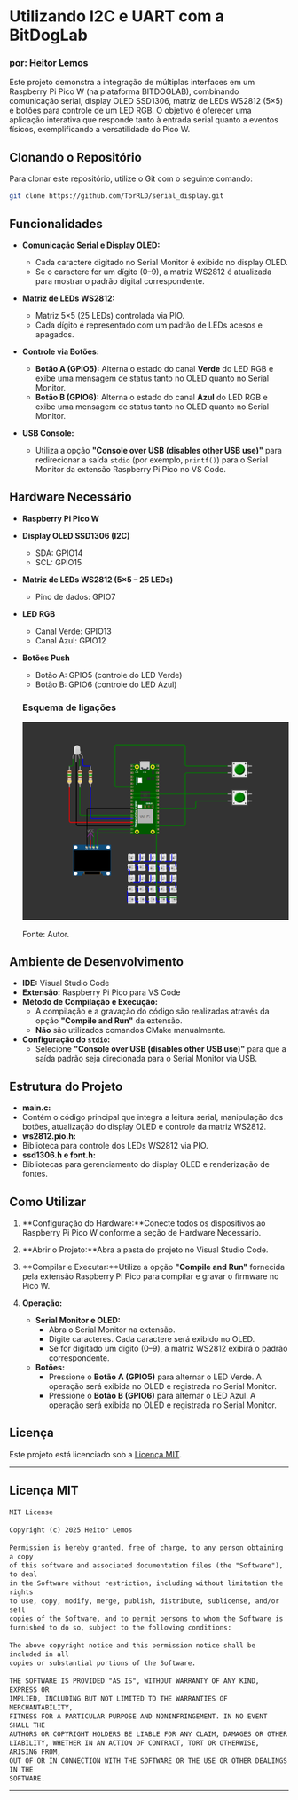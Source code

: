 # Utilizando I2C e UART com a BitDogLab

### por: Heitor Lemos

Este projeto demonstra a integração de múltiplas interfaces em um Raspberry Pi Pico W (na plataforma BITDOGLAB), combinando comunicação serial, display OLED SSD1306, matriz de LEDs WS2812 (5×5) e botões para controle de um LED RGB. O objetivo é oferecer uma aplicação interativa que responde tanto à entrada serial quanto a eventos físicos, exemplificando a versatilidade do Pico W.

## Clonando o Repositório

Para clonar este repositório, utilize o Git com o seguinte comando:

```bash
git clone https://github.com/TorRLD/serial_display.git
```


## Funcionalidades

- **Comunicação Serial e Display OLED:**

  - Cada caractere digitado no Serial Monitor é exibido no display OLED.
  - Se o caractere for um dígito (0–9), a matriz WS2812 é atualizada para mostrar o padrão digital correspondente.
- **Matriz de LEDs WS2812:**

  - Matriz 5×5 (25 LEDs) controlada via PIO.
  - Cada dígito é representado com um padrão de LEDs acesos e apagados.
- **Controle via Botões:**

  - **Botão A (GPIO5):** Alterna o estado do canal **Verde** do LED RGB e exibe uma mensagem de status tanto no OLED quanto no Serial Monitor.
  - **Botão B (GPIO6):** Alterna o estado do canal **Azul** do LED RGB e exibe uma mensagem de status tanto no OLED quanto no Serial Monitor.
- **USB Console:**

  - Utiliza a opção **"Console over USB (disables other USB use)"** para redirecionar a saída `stdio` (por exemplo, `printf()`) para o Serial Monitor da extensão Raspberry Pi Pico no VS Code.

## Hardware Necessário

- **Raspberry Pi Pico W**
- **Display OLED SSD1306 (I2C)**

  - SDA: GPIO14
  - SCL: GPIO15
- **Matriz de LEDs WS2812 (5×5 – 25 LEDs)**

  - Pino de dados: GPIO7
- **LED RGB**

  - Canal Verde: GPIO13
  - Canal Azul: GPIO12
- **Botões Push**

  - Botão A: GPIO5 (controle do LED Verde)
  - Botão B: GPIO6 (controle do LED Azul)

  ### Esquema de ligações

  ![1739116599001](image/readme/1739116599001.png)

    Fonte: Autor.

## Ambiente de Desenvolvimento

- **IDE:** Visual Studio Code
- **Extensão:** Raspberry Pi Pico para VS Code
- **Método de Compilação e Execução:**
  - A compilação e a gravação do código são realizadas através da opção **"Compile and Run"** da extensão.
  - **Não** são utilizados comandos CMake manualmente.
- **Configuração do `stdio`:**
  - Selecione **"Console over USB (disables other USB use)"** para que a saída padrão seja direcionada para o Serial Monitor via USB.

## Estrutura do Projeto

- **main.c:**
- Contém o código principal que integra a leitura serial, manipulação dos botões, atualização do display OLED e controle da matriz WS2812.
- **ws2812.pio.h:**
- Biblioteca para controle dos LEDs WS2812 via PIO.
- **ssd1306.h e font.h:**
- Bibliotecas para gerenciamento do display OLED e renderização de fontes.

## Como Utilizar

1. **Configuração do Hardware:**Conecte todos os dispositivos ao Raspberry Pi Pico W conforme a seção de Hardware Necessário.
2. **Abrir o Projeto:**Abra a pasta do projeto no Visual Studio Code.
3. **Compilar e Executar:**Utilize a opção **"Compile and Run"** fornecida pela extensão Raspberry Pi Pico para compilar e gravar o firmware no Pico W.
4. **Operação:**

   - **Serial Monitor e OLED:**
     - Abra o Serial Monitor na extensão.
     - Digite caracteres. Cada caractere será exibido no OLED.
     - Se for digitado um dígito (0–9), a matriz WS2812 exibirá o padrão correspondente.
   - **Botões:**
     - Pressione o **Botão A (GPIO5)** para alternar o LED Verde. A operação será exibida no OLED e registrada no Serial Monitor.
     - Pressione o **Botão B (GPIO6)** para alternar o LED Azul. A operação será exibida no OLED e registrada no Serial Monitor.

## Licença

Este projeto está licenciado sob a [Licença MIT](#licença-mit).

---

## Licença MIT

```
MIT License

Copyright (c) 2025 Heitor Lemos

Permission is hereby granted, free of charge, to any person obtaining a copy
of this software and associated documentation files (the "Software"), to deal
in the Software without restriction, including without limitation the rights
to use, copy, modify, merge, publish, distribute, sublicense, and/or sell
copies of the Software, and to permit persons to whom the Software is
furnished to do so, subject to the following conditions:

The above copyright notice and this permission notice shall be included in all
copies or substantial portions of the Software.

THE SOFTWARE IS PROVIDED "AS IS", WITHOUT WARRANTY OF ANY KIND, EXPRESS OR
IMPLIED, INCLUDING BUT NOT LIMITED TO THE WARRANTIES OF MERCHANTABILITY,
FITNESS FOR A PARTICULAR PURPOSE AND NONINFRINGEMENT. IN NO EVENT SHALL THE
AUTHORS OR COPYRIGHT HOLDERS BE LIABLE FOR ANY CLAIM, DAMAGES OR OTHER
LIABILITY, WHETHER IN AN ACTION OF CONTRACT, TORT OR OTHERWISE, ARISING FROM,
OUT OF OR IN CONNECTION WITH THE SOFTWARE OR THE USE OR OTHER DEALINGS IN THE
SOFTWARE.
```

---
